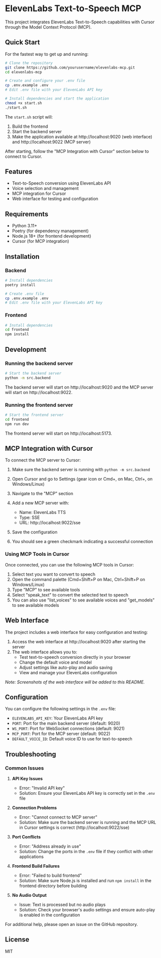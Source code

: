# ElevenLabs Text-to-Speech MCP

This project integrates ElevenLabs Text-to-Speech capabilities with Cursor through the Model Context Protocol (MCP).

## Quick Start

For the fastest way to get up and running:

```bash
# Clone the repository
git clone https://github.com/yourusername/elevenlabs-mcp.git
cd elevenlabs-mcp

# Create and configure your .env file
cp .env.example .env
# Edit .env file with your ElevenLabs API key

# Install dependencies and start the application
chmod +x start.sh
./start.sh
```

The `start.sh` script will:
1. Build the frontend
2. Start the backend server
3. Make the application available at http://localhost:9020 (web interface) and http://localhost:9022 (MCP server)

After starting, follow the "MCP Integration with Cursor" section below to connect to Cursor.

## Features

- Text-to-Speech conversion using ElevenLabs API
- Voice selection and management
- MCP integration for Cursor
- Web interface for testing and configuration

## Requirements

- Python 3.11+
- Poetry (for dependency management)
- Node.js 18+ (for frontend development)
- Cursor (for MCP integration)

## Installation

### Backend

```bash
# Install dependencies
poetry install

# Create .env file
cp .env.example .env
# Edit .env file with your ElevenLabs API key
```

### Frontend

```bash
# Install dependencies
cd frontend
npm install
```

## Development

### Running the backend server

```bash
# Start the backend server
python -m src.backend
```

The backend server will start on http://localhost:9020 and the MCP server will start on http://localhost:9022.

### Running the frontend server

```bash
# Start the frontend server
cd frontend
npm run dev
```

The frontend server will start on http://localhost:5173.

## MCP Integration with Cursor

To connect the MCP server to Cursor:

1. Make sure the backend server is running with `python -m src.backend`
2. Open Cursor and go to Settings (gear icon or Cmd+, on Mac, Ctrl+, on Windows/Linux)
3. Navigate to the "MCP" section
4. Add a new MCP server with:
   - Name: ElevenLabs TTS
   - Type: SSE
   - URL: http://localhost:9022/sse

5. Save the configuration
6. You should see a green checkmark indicating a successful connection

### Using MCP Tools in Cursor

Once connected, you can use the following MCP tools in Cursor:

1. Select text you want to convert to speech
2. Open the command palette (Cmd+Shift+P on Mac, Ctrl+Shift+P on Windows/Linux)
3. Type "MCP" to see available tools
4. Select "speak_text" to convert the selected text to speech
5. You can also use "list_voices" to see available voices and "get_models" to see available models

## Web Interface

The project includes a web interface for easy configuration and testing:

1. Access the web interface at http://localhost:9020 after starting the server
2. The web interface allows you to:
   - Test text-to-speech conversion directly in your browser
   - Change the default voice and model
   - Adjust settings like auto-play and audio saving
   - View and manage your ElevenLabs configuration

*Note: Screenshots of the web interface will be added to this README.*

## Configuration

You can configure the following settings in the `.env` file:

- `ELEVENLABS_API_KEY`: Your ElevenLabs API key
- `PORT`: Port for the main backend server (default: 9020)
- `WS_PORT`: Port for WebSocket connections (default: 9021)
- `MCP_PORT`: Port for the MCP server (default: 9022)
- `DEFAULT_VOICE_ID`: Default voice ID to use for text-to-speech

## Troubleshooting

### Common Issues

1. **API Key Issues**
   - Error: "Invalid API key"
   - Solution: Ensure your ElevenLabs API key is correctly set in the `.env` file

2. **Connection Problems**
   - Error: "Cannot connect to MCP server"
   - Solution: Make sure the backend server is running and the MCP URL in Cursor settings is correct (http://localhost:9022/sse)

3. **Port Conflicts**
   - Error: "Address already in use"
   - Solution: Change the ports in the `.env` file if they conflict with other applications

4. **Frontend Build Failures**
   - Error: "Failed to build frontend"
   - Solution: Make sure Node.js is installed and run `npm install` in the frontend directory before building

5. **No Audio Output**
   - Issue: Text is processed but no audio plays
   - Solution: Check your browser's audio settings and ensure auto-play is enabled in the configuration

For additional help, please open an issue on the GitHub repository.

## License

MIT 